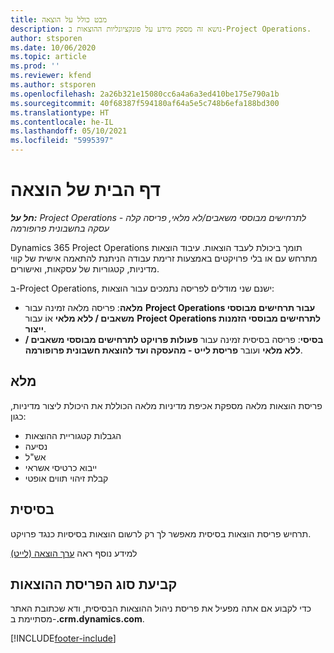 ```yaml
---
title: מבט כולל על הוצאה
description: נושא זה מספק מידע על פונקציונליות ההוצאות ב-Project Operations.
author: stsporen
ms.date: 10/06/2020
ms.topic: article
ms.prod: ''
ms.reviewer: kfend
ms.author: stsporen
ms.openlocfilehash: 2a26b321e15080cc6a4a6a3ed410be175e790a1b
ms.sourcegitcommit: 40f68387f594180af64a5e5c748b6efa188bd300
ms.translationtype: HT
ms.contentlocale: he-IL
ms.lasthandoff: 05/10/2021
ms.locfileid: "5995397"
---
```

# <a name="expense-home-page"></a>דף הבית של הוצאה

_**חל על:** Project Operations לתרחישים מבוססי משאבים/לא מלאי, פריסה קלה - עסקה בחשבונית פרופורמה_


Dynamics 365 Project Operations תומך ביכולת לעבד הוצאות. עיבוד הוצאות מתרחש עם או בלי פרויקטים באמצעות זרימת עבודה הניתנת להתאמה אישית של קווי מדיניות, קטגוריות של עסקאות, ואישורים.

ב-Project Operations, ישנם שני מודלים לפריסה נתמכים עבור הוצאות: 

- **מלאה**: פריסה מלאה זמינה עבור **Project Operations עבור תרחישים מבוססי משאבים / ללא מלאי** אוֹ עבור **Project Operations לתרחישים מבוססי הזמנות ייצור**.
- **בסיסי**: פריסה בסיסית זמינה עבור **פעולות פרויקט לתרחישים מבוססי משאבים / ללא מלאי** ועובר **פריסת לייט - מהעסקה ועד להוצאת חשבונית פרופורמה**.

## <a name="full"></a>מלא 
פריסת הוצאות מלאה מספקת אכיפת מדיניות מלאה הכוללת את היכולת ליצור מדיניות, כגון:

  - הגבלות קטגוריית ההוצאות
  - נסיעה
  - אש"ל
  - ייבוא כרטיסי אשראי
  - קבלת זיהוי תווים אופטי

## <a name="basic"></a>בסיסית 
תרחיש פריסת הוצאות בסיסית מאפשר לך רק לרשום הוצאות בסיסיות כנגד פרויקט. 

למידע נוסף ראה [ערך הוצאה (לייט)](basic-expense.md)

## <a name="determine-your-expense-deployment"></a>קביעת סוג הפריסת ההוצאות
כדי לקבוע אם אתה מפעיל את פריסת ניהול ההוצאות הבסיסית, ודא שכתובת האתר מסתיימת ב-**.crm.dynamics.com**. 


[!INCLUDE[footer-include](../includes/footer-banner.md)]
